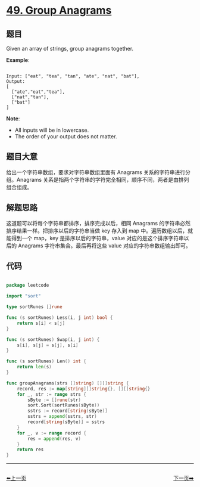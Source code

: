# [49. Group Anagrams](https://leetcode.com/problems/group-anagrams/)

## 题目

Given an array of strings, group anagrams together.


**Example**:

```

Input: ["eat", "tea", "tan", "ate", "nat", "bat"],
Output:
[
  ["ate","eat","tea"],
  ["nat","tan"],
  ["bat"]
]

```

**Note**:

- All inputs will be in lowercase.
- The order of your output does not matter.

## 题目大意

给出一个字符串数组，要求对字符串数组里面有 Anagrams 关系的字符串进行分组。Anagrams 关系是指两个字符串的字符完全相同，顺序不同，两者是由排列组合组成。

## 解题思路

这道题可以将每个字符串都排序，排序完成以后，相同 Anagrams 的字符串必然排序结果一样。把排序以后的字符串当做 key 存入到 map 中。遍历数组以后，就能得到一个 map，key 是排序以后的字符串，value 对应的是这个排序字符串以后的 Anagrams 字符串集合。最后再将这些 value 对应的字符串数组输出即可。

## 代码

```go

package leetcode

import "sort"

type sortRunes []rune

func (s sortRunes) Less(i, j int) bool {
	return s[i] < s[j]
}

func (s sortRunes) Swap(i, j int) {
	s[i], s[j] = s[j], s[i]
}

func (s sortRunes) Len() int {
	return len(s)
}

func groupAnagrams(strs []string) [][]string {
	record, res := map[string][]string{}, [][]string{}
	for _, str := range strs {
		sByte := []rune(str)
		sort.Sort(sortRunes(sByte))
		sstrs := record[string(sByte)]
		sstrs = append(sstrs, str)
		record[string(sByte)] = sstrs
	}
	for _, v := range record {
		res = append(res, v)
	}
	return res
}

```


----------------------------------------------
<div style="display: flex;justify-content: space-between;align-items: center;">
<p><a href="https://books.halfrost.com/leetcode/ChapterFour/0048.Rotate-Image/">⬅️上一页</a></p>
<p><a href="https://books.halfrost.com/leetcode/ChapterFour/0050.Powx-n/">下一页➡️</a></p>
</div>
